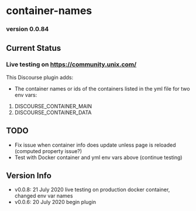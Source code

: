 # container-names

### version 0.0.84

## Current Status

### Live testing on https://community.unix.com/

This Discourse plugin adds:

- The container names or ids of the containers listed in the yml file for two env vars:

1.  DISCOURSE_CONTAINER_MAIN
2.  DISCOURSE_CONTAINER_DATA

## TODO

- Fix issue when container info does update unless page is reloaded (computed property issue?)
- Test with Docker container and yml env vars above (continue testing)

## Version Info

- v0.0.8: 21 July 2020 live testing on production docker container, changed env var names
- v0.0.6: 20 July 2020 begin plugin
